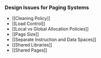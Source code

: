 ### Design Issues for Paging Systems
- [[Cleaning Policy]]
- [[Load Control]]
- [[Local vs Global Allocation Policies]]
- [[Page Size]]
- [[Separate Instruction and Data Spaces]]
- [[Shared Libraries]]
- [[Shared Pages]]


